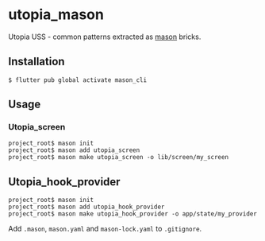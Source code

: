 # utopia_mason

Utopia USS - common patterns extracted as [mason](https://pub.dev/packages/mason_cli) bricks.

## Installation

```
$ flutter pub global activate mason_cli
```

## Usage

### Utopia_screen

```
project_root$ mason init
project_root$ mason add utopia_screen
project_root$ mason make utopia_screen -o lib/screen/my_screen
```

## Utopia_hook_provider

```
project_root$ mason init
project_root$ mason add utopia_hook_provider
project_root$ mason make utopia_hook_provider -o app/state/my_provider
```

Add `.mason`, `mason.yaml` and `mason-lock.yaml` to `.gitignore`.
